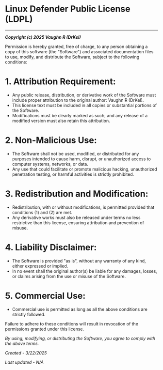 # Linux Defender Public License (LDPL)
-----------------------------------

***Copyright (c) 2025 Vaughn R (DrKel)***

Permission is hereby granted, free of charge, to any person obtaining a copy of this software (the "Software") and associated documentation files to use, modify, and distribute the Software, subject to the following conditions:

# 1. Attribution Requirement:
   - Any public release, distribution, or derivative work of the Software must include proper attribution to the original author: Vaughn R (DrKel).
   - This license text must be included in all copies or substantial portions of the Software.
   - Modifications must be clearly marked as such, and any release of a modified version must also retain this attribution.

# 2. Non-Malicious Use:
   - The Software shall not be used, modified, or distributed for any purposes intended to cause harm, disrupt, or unauthorized access to computer systems, networks, or data.
   - Any use that could facilitate or promote malicious hacking, unauthorized penetration testing, or harmful activities is strictly prohibited.

# 3. Redistribution and Modification:
   - Redistribution, with or without modifications, is permitted provided that conditions (1) and (2) are met.
   - Any derivative works must also be released under terms no less restrictive than this license, ensuring attribution and prevention of misuse.

# 4. Liability Disclaimer:
   - The Software is provided "as is", without any warranty of any kind, either expressed or implied.
   - In no event shall the original author(s) be liable for any damages, losses, or claims arising from the use or misuse of the Software.

# 5. Commercial Use:
   - Commercial use is permitted as long as all the above conditions are strictly followed.

Failure to adhere to these conditions will result in revocation of the permissions granted under this license.

*By using, modifying, or distributing the Software, you agree to comply with the above terms.*

*Created - 3/22/2025*

*Last updated - N/A*
